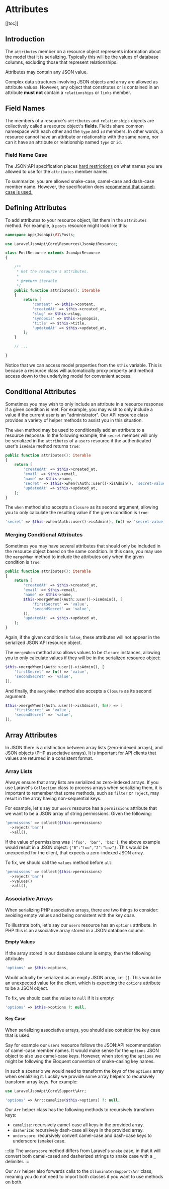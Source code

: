 # Attributes

[[toc]]

## Introduction

The `attributes` member on a resource object represents information about
the model that it is serializing. Typically this will be the values of
database columns, excluding those that represent relationships.

Attributes may contain any JSON value.

Complex data structures involving JSON objects and array are allowed as
attribute values. However, any object that constitutes or is contained
in an attribute **must not** contain a `relationships` or `links` member.

## Field Names

The members of a resource's `attributes` and `relationships` objects are
collectively called a resource object's **fields**. Fields share common
namespace with each other and the `type` and `id` members. In other words,
a resource cannot have an attribute or relationship with the same name, nor
can it have an attribute or relationship named `type` or `id`.

### Field Name Case

The JSON:API specification places [hard restrictions](https://jsonapi.org/format/#document-member-names)
on what names you are allowed to use for the `attributes` member names.

To summarize, you are allowed snake-case, camel-case and dash-case member
name. However, the specification does
[recommend that camel-case is used.](https://jsonapi.org/recommendations/#naming)

## Defining Attributes

To add attributes to your resource object, list them in the `attributes`
method. For example, a `posts` resource might look like this:

```php
namespace App\JsonApi\V1\Posts;

use LaravelJsonApi\Core\Resources\JsonApiResource;

class PostResource extends JsonApiResource
{

    /**
     * Get the resource's attributes.
     *
     * @return iterable
     */
    public function attributes(): iterable
    {
        return [
            'content' => $this->content,
            'createdAt' => $this->created_at,
            'slug' => $this->slug,
            'synopsis' => $this->synopsis,
            'title' => $this->title,
            'updatedAt' => $this->updated_at,
        ];
    }

    // ...

}
```

Notice that we can access model properties from the `$this` variable. This
is because a resource class will automatically proxy property and method
access down to the underlying model for convenient access.

## Conditional Attributes

Sometimes you may wish to only include an attribute in a resource
response if a given condition is met. For example, you may wish to only
include a value if the current user is an "administrator". Our API resource
class provides a variety of helper methods to assist you in this situation.

The `when` method may be used to conditionally add an attribute to a
resource response. In the following example, the `secret` member will only
be serialized in the `attributes` of a `users` resource if the
authenticated user's `isAdmin` method returns `true`:

```php
public function attributes(): iterable
{
    return [
        'createdAt' => $this->created_at,
        'email' => $this->email,
        'name' => $this->name,
        'secret' => $this->when(\Auth::user()->isAdmin(), 'secret-value'),
        'updatedAt' => $this->updated_at,
    ];
}
```

The `when` method also accepts a `Closure` as its second argument, allowing
you to only calculate the resulting value if the given condition is `true`:

```php
'secret' => $this->when(Auth::user()->isAdmin(), fn() => 'secret-value'),
```

### Merging Conditional Attributes

Sometimes you may have several attributes that should only be included
in the resource object based on the same condition. In this case,
you may use the `mergeWhen` method to include the attributes
only when the given condition is `true`:

```php
public function attributes(): iterable
{
    return [
        'createdAt' => $this->created_at,
        'email' => $this->email,
        'name' => $this->name,
        $this->mergeWhen(\Auth::user()->isAdmin(), [
            'firstSecret' => 'value',
            'secondSecret' => 'value',
        ]),
        'updatedAt' => $this->updated_at,
    ];
}
```

Again, if the given condition is `false`, these attributes will not appear
in the serialized JSON:API resource object.

The `mergeWhen` method also allows values to be `Closure` instances, allowing
you to only calculate values if they will be in the serialized resource
object:

```php
$this->mergeWhen(\Auth::user()->isAdmin(), [
    'firstSecret' => fn() => 'value',
    'secondSecret' => 'value',
]),
```

And finally, the `mergeWhen` method also accepts a `Closure` as its
second argument:

```php
$this->mergeWhen(\Auth::user()->isAdmin(), fn() => [
    'firstSecret' => 'value',
    'secondSecret' => 'value',
]),
```

## Array Attributes

In JSON there is a distinction between array lists (zero-indexed arrays),
and JSON objects (PHP associative arrays). It is important for API clients
that values are returned in a consistent format.

### Array Lists

Always ensure that array lists are serialized as zero-indexed arrays.
If you use Laravel's `Collection` class to process arrays when serializing
them, it is important to remember that some methods, such as `filter` or
`reject`, may result in the array having non-sequential keys.

For example, let's say our `users` resource has a `permissions` attribute
that we want to be a JSON array of string permissions. Given the following:

```php
'permissons' => collect($this->permissions)
  ->reject('bar')
  ->all(),
```

If the value of permissions was `['foo', 'bar', 'baz']`, the above example
would result in a JSON object: `{"0":"foo","2":"baz"}`. This would be
unexpected for the client, that expects a zero-indexed JSON array.

To fix, we should call the `values` method before `all`:

```php
'permissons' => collect($this->permissions)
  ->reject('bar')
  ->values()
  ->all(),
```

### Associative Arrays

When serializing PHP associative arrays, there are two things to consider:
avoiding empty values and being consistent with the key *case*.

To illustrate both, let's say our `users` resource has an `options`
attribute. In PHP this is an associative array stored in a JSON database
column.

#### Empty Values

If the array stored in our database column is empty, then the following
attribute:

```php
'options' => $this->options,
```

Would actually be serialized as an empty JSON array, i.e. `[]`. This
would be an unexpected value for the client, which is expecting the `options`
attribute to be a JSON object.

To fix, we should cast the value to `null` if it is empty:

```php
'options' => $this->options ?: null,
```

#### Key Case

When serializing associative arrays, you should also consider the key case
that is used.

Say for example our `users` resource follows the JSON:API recommendation of
camel-case member names. It would make sense for the `options` JSON object
to also use camel-case keys. However, when storing the `options` we might
be following the Eloquent convention of snake-casing key names.

In such a scenario we would need to transform the keys of the `options`
array when serializing it. Luckily we provide some array helpers to
recursively transform array keys. For example:

```php
use LaravelJsonApi\Core\Support\Arr;

'options' => Arr::camelize($this->options) ?: null,
```

Our `Arr` helper class has the following methods to recursively transform
keys:

- `camelize`: recursively camel-case all keys in the provided array.
- `dasherize`: recursively dash-case all keys in the provided array.
- `underscore`: recursively convert camel-case and dash-case keys to underscore (snake) case.

:::tip
The `underscore` method differs from Laravel's `snake` case, in that it will
convert both camel-cased and dasherized strings to snake case with
a `_` delimiter.
:::

Our `Arr` helper also forwards calls to the `Illuminate\Support\Arr` class,
meaning you do not need to import both classes if you want to use methods
on both.

